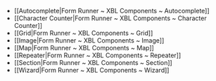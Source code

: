 - [[Autocomplete|Form Runner ~ XBL Components ~ Autocomplete]]
- [[Character Counter|Form Runner ~ XBL Components ~ Character Counter]]
- [[Grid|Form Runner ~ XBL Components ~ Grid]]
- [[Image|Form Runner ~ XBL Components ~ Image]]
- [[Map|Form Runner ~ XBL Components ~ Map]]
- [[Repeater|Form Runner ~ XBL Components ~ Repeater]]
- [[Section|Form Runner ~ XBL Components ~ Section]]
- [[Wizard|Form Runner ~ XBL Components ~ Wizard]]